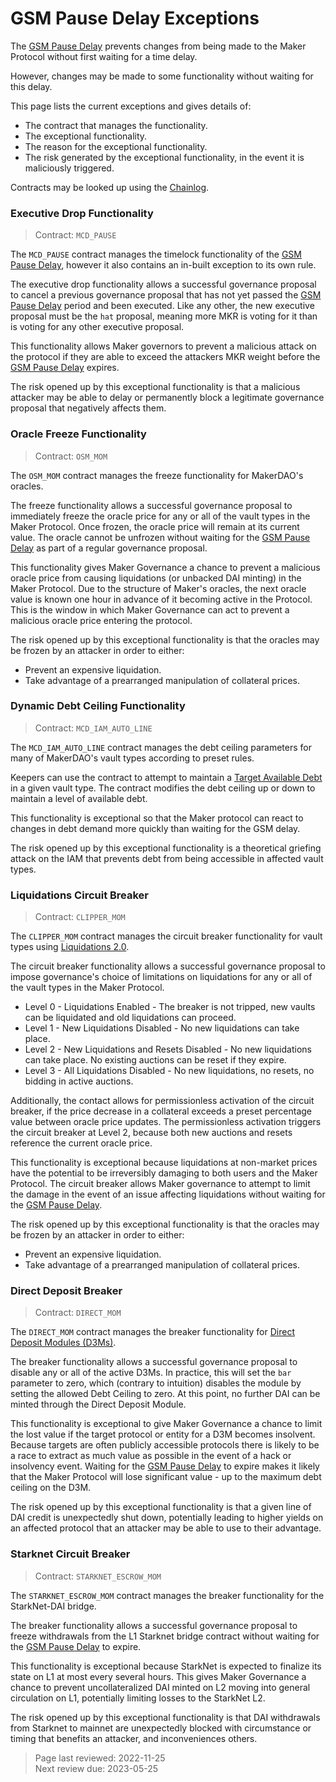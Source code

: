 # GSM Pause Delay Exceptions

The [GSM Pause Delay](../parameter-index/core/param-gsm-pause-delay.md) prevents changes from being made to the Maker Protocol without first waiting for a time delay. 

However, changes may be made to some functionality without waiting for this delay. 

This page lists the current exceptions and gives details of: 
* The contract that manages the functionality.
* The exceptional functionality.
* The reason for the exceptional functionality.
* The risk generated by the exceptional functionality, in the event it is maliciously triggered.

Contracts may be looked up using the [Chainlog](https://chainlog.makerdao.com/).

### Executive Drop Functionality
> Contract: `MCD_PAUSE`

The `MCD_PAUSE` contract manages the timelock functionality of the [GSM Pause Delay](../parameter-index/core/param-gsm-pause-delay.md), however it also contains an in-built exception to its own rule.

The executive drop functionality allows a successful governance proposal to cancel a previous governance proposal that has not yet passed the [GSM Pause Delay](../parameter-index/core/param-gsm-pause-delay.md) period and been executed. Like any other, the new executive proposal must be the `hat` proposal, meaning more MKR is voting for it than is voting for any other executive proposal. 

This functionality allows Maker governors to prevent a malicious attack on the protocol if they are able to exceed the attackers MKR weight before the [GSM Pause Delay](../parameter-index/core/param-gsm-pause-delay.md) expires.

The risk opened up by this exceptional functionality is that a malicious attacker may be able to delay or permanently block a legitimate governance proposal that negatively affects them.

### Oracle Freeze Functionality
> Contract: `OSM_MOM`

The `OSM_MOM` contract manages the freeze functionality for MakerDAO's oracles. 

The freeze functionality allows a successful governance proposal to immediately freeze the oracle price for any or all of the vault types in the Maker Protocol. Once frozen, the oracle price will remain at its current value. The oracle cannot be unfrozen without waiting for the [GSM Pause Delay](../parameter-index/core/param-gsm-pause-delay.md) as part of a regular governance proposal.

This functionality gives Maker Governance a chance to prevent a malicious oracle price from causing liquidations (or unbacked DAI minting) in the Maker Protocol. Due to the structure of Maker's oracles, the next oracle value is known one hour in advance of it becoming active in the Protocol. This is the window in which Maker Governance can act to prevent a malicious oracle price entering the protocol.

The risk opened up by this exceptional functionality is that the oracles may be frozen by an attacker in order to either:
* Prevent an expensive liquidation. 
* Take advantage of a prearranged manipulation of collateral prices.

### Dynamic Debt Ceiling Functionality
> Contract: `MCD_IAM_AUTO_LINE`

The `MCD_IAM_AUTO_LINE` contract manages the debt ceiling parameters for many of MakerDAO's vault types according to preset rules.

Keepers can use the contract to attempt to maintain a [Target Available Debt](../module-index/module-dciam.md) in a given vault type. The contract modifies the debt ceiling up or down to maintain a level of available debt.

This functionality is exceptional so that the Maker protocol can react to changes in debt demand more quickly than waiting for the GSM delay.

The risk opened up by this exceptional functionality is a theoretical griefing attack on the IAM that prevents debt from being accessible in affected vault types.

### Liquidations Circuit Breaker
> Contract: `CLIPPER_MOM`

The `CLIPPER_MOM` contract manages the circuit breaker functionality for vault types using [Liquidations 2.0](https://docs.makerdao.com/smart-contract-modules/dog-and-clipper-detailed-documentation). 

The circuit breaker functionality allows a successful governance proposal to impose governance's choice of limitations on liquidations for any or all of the vault types in the Maker Protocol.
* Level 0 - Liquidations Enabled - The breaker is not tripped, new vaults can be liquidated and old liquidations can proceed.
* Level 1 - New Liquidations Disabled - No new liquidations can take place.
* Level 2 - New Liquidations and Resets Disabled - No new liquidations can take place. No existing auctions can be reset if they expire.
* Level 3 - All Liquidations Disabled - No new liquidations, no resets, no bidding in active auctions. 

Additionally, the contact allows for permissionless activation of the circuit breaker, if the price decrease in a collateral exceeds a preset percentage value between oracle price updates. The permissionless activation triggers the circuit breaker at Level 2, because both new auctions and resets reference the current oracle price. 

This functionality is exceptional because liquidations at non-market prices have the potential to be irreversibly damaging to both users and the Maker Protocol. The circuit breaker allows Maker governance to attempt to limit the damage in the event of an issue affecting liquidations without waiting for the [GSM Pause Delay](../parameter-index/core/param-gsm-pause-delay.md).

The risk opened up by this exceptional functionality is that the oracles may be frozen by an attacker in order to either:
* Prevent an expensive liquidation. 
* Take advantage of a prearranged manipulation of collateral prices.

### Direct Deposit Breaker
> Contract: `DIRECT_MOM`

The `DIRECT_MOM` contract manages the breaker functionality for [Direct Deposit Modules (D3Ms)](../module-index/module-dai-direct-deposit.md).

The breaker functionality allows a successful governance proposal to disable any or all of the active D3Ms. In practice, this will set the `bar` parameter to zero, which (contrary to intuition) disables the module by setting the allowed Debt Ceiling to zero. At this point, no further DAI can be minted through the Direct Deposit Module.

This functionality is exceptional to give Maker Governance a chance to limit the lost value if the target protocol or entity for a D3M becomes insolvent. Because targets are often publicly accessible protocols there is likely to be a race to extract as much value as possible in the event of a hack or insolvency event. Waiting for the [GSM Pause Delay](../parameter-index/core/param-gsm-pause-delay.md) to expire makes it likely that the Maker Protocol will lose significant value - up to the maximum debt ceiling on the D3M. 

The risk opened up by this exceptional functionality is that a given line of DAI credit is unexpectedly shut down, potentially leading to higher yields on an affected protocol that an attacker may be able to use to their advantage. 

### Starknet Circuit Breaker
> Contract: `STARKNET_ESCROW_MOM`

The `STARKNET_ESCROW_MOM` contract manages the breaker functionality for the StarkNet-DAI bridge. 

The breaker functionality allows a successful governance proposal to freeze withdrawals from the L1 Starknet bridge contract without waiting for the [GSM Pause Delay](../parameter-index/core/param-gsm-pause-delay.md) to expire. 

This functionality is exceptional because StarkNet is expected to finalize its state on L1 at most every several hours. This gives Maker Governance a chance to prevent uncollateralized DAI minted on L2 moving into general circulation on L1, potentially limiting losses to the StarkNet L2.

The risk opened up by this exceptional functionality is that DAI withdrawals from Starknet to mainnet are unexpectedly blocked with circumstance or timing that benefits an attacker, and inconveniences others. 

>Page last reviewed: 2022-11-25  
>Next review due: 2023-05-25   
